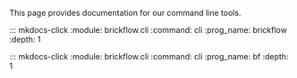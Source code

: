 
This page provides documentation for our command line tools.


::: mkdocs-click
    :module: brickflow.cli
    :command: cli
    :prog_name: brickflow
    :depth: 1


::: mkdocs-click
    :module: brickflow.cli
    :command: cli
    :prog_name: bf
    :depth: 1


